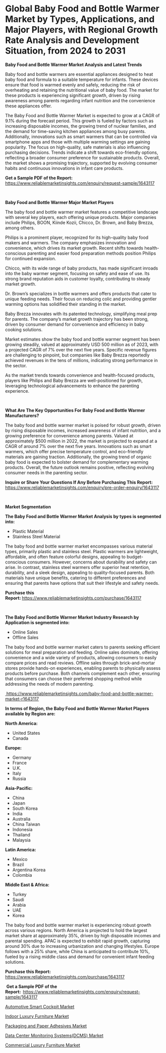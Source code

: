 <p><h1>Global Baby Food and Bottle Warmer Market by Types, Applications, and Major Players, with Regional Growth Rate Analysis and Development Situation, from 2024 to 2031</h1></p><p><strong>Baby Food and Bottle Warmer Market Analysis and Latest Trends</strong></p>
<p><p>Baby food and bottle warmers are essential appliances designed to heat baby food and formula to a suitable temperature for infants. These devices ensure that food is warmed evenly and safely, reducing the risk of overheating and retaining the nutritional value of baby food. The market for these products is experiencing significant growth, driven by rising awareness among parents regarding infant nutrition and the convenience these appliances offer.</p><p>The Baby Food and Bottle Warmer Market is expected to grow at a CAGR of 9.1% during the forecast period. This growth is fueled by factors such as increasing disposable incomes, the growing trend of nuclear families, and the demand for time-saving kitchen appliances among busy parents. Additionally, innovations such as smart warmers that can be controlled via smartphone apps and those with multiple warming settings are gaining popularity. The focus on high-quality, safe materials is also influencing purchasing decisions. Trends indicate a shift towards eco-friendly options, reflecting a broader consumer preference for sustainable products. Overall, the market shows a promising trajectory, supported by evolving consumer habits and continuous innovations in infant care products.</p></p>
<p><strong>Get a Sample PDF of the Report:&nbsp;</strong> <a href="https://www.reliablemarketinsights.com/enquiry/request-sample/1643117?utm_campaign=1731&utm_medium=2&utm_source=Github&utm_content=ia&utm_term=23102024&utm_id=baby-food-and-bottle-warmer">https://www.reliablemarketinsights.com/enquiry/request-sample/1643117</a></p>
<p>&nbsp;</p>
<p><strong>Baby Food and Bottle Warmer Major Market Players</strong></p>
<p><p>The baby food and bottle warmer market features a competitive landscape with several key players, each offering unique products. Major companies include Philips, BOON, Kiinde Kozii, Chicco, Dr. Brown, and Baby Brezza, among others.</p><p>Philips is a prominent player, recognized for its high-quality baby food makers and warmers. The company emphasizes innovation and convenience, which drives its market growth. Recent shifts towards health-conscious parenting and easier food preparation methods position Philips for continued expansion.</p><p>Chicco, with its wide range of baby products, has made significant inroads into the baby warmer segment, focusing on safety and ease of use. Its strong brand reputation aids in customer loyalty, contributing to steady market growth.</p><p>Dr. Brown’s specializes in bottle warmers and offers products that cater to unique feeding needs. Their focus on reducing colic and providing gentler warming options has solidified their standing in the market. </p><p>Baby Brezza innovates with its patented technology, simplifying meal prep for parents. The company’s market growth trajectory has been strong, driven by consumer demand for convenience and efficiency in baby cooking solutions.</p><p>Market estimates show the baby food and bottle warmer segment has been growing steadily, valued at approximately USD 500 million as of 2023, with a projected CAGR of 7% over the next five years. Specific revenue figures are challenging to pinpoint, but companies like Baby Brezza reportedly achieved revenues in the tens of millions, indicating strong performance in the sector.</p><p>As the market trends towards convenience and health-focused products, players like Philips and Baby Brezza are well-positioned for growth, leveraging technological advancements to enhance the parenting experience.</p></p>
<p>&nbsp;</p>
<p><strong>What Are The Key Opportunities For Baby Food and Bottle Warmer Manufacturers?</strong></p>
<p><p>The baby food and bottle warmer market is poised for robust growth, driven by rising disposable incomes, increased awareness of infant nutrition, and a growing preference for convenience among parents. Valued at approximately $500 million in 2022, the market is projected to expand at a CAGR of around 7% over the next five years. Innovations such as smart warmers, which offer precise temperature control, and eco-friendly materials are gaining traction. Additionally, the growing trend of organic baby food is expected to bolster demand for complementary warming products. Overall, the future outlook remains positive, reflecting evolving consumer needs in the parenting sector.</p></p>
<p><strong>Inquire or Share Your Questions If Any Before Purchasing This Report:</strong> <a href="https://www.reliablemarketinsights.com/enquiry/pre-order-enquiry/1643117?utm_campaign=1731&utm_medium=2&utm_source=Github&utm_content=ia&utm_term=23102024&utm_id=baby-food-and-bottle-warmer">https://www.reliablemarketinsights.com/enquiry/pre-order-enquiry/1643117</a></p>
<p>&nbsp;</p>
<p><strong>Market Segmentation</strong></p>
<p><strong>The Baby Food and Bottle Warmer Market Analysis by types is segmented into:</strong></p>
<p><ul><li>Plastic Material</li><li>Stainless Steel Material</li></ul></p>
<p><p>The baby food and bottle warmer market encompasses various material types, primarily plastic and stainless steel. Plastic warmers are lightweight, affordable, and often feature colorful designs, appealing to budget-conscious consumers. However, concerns about durability and safety can arise. In contrast, stainless steel warmers offer superior heat retention, durability, and a sleek design, appealing to quality-focused parents. Both materials have unique benefits, catering to different preferences and ensuring that parents have options that suit their lifestyle and safety needs.</p></p>
<p><strong>Purchase this Report:&nbsp;</strong><a href="https://www.reliablemarketinsights.com/purchase/1643117?utm_campaign=1731&utm_medium=2&utm_source=Github&utm_content=ia&utm_term=23102024&utm_id=baby-food-and-bottle-warmer">https://www.reliablemarketinsights.com/purchase/1643117</a></p>
<p>&nbsp;</p>
<p><strong>The Baby Food and Bottle Warmer Market Industry Research by Application is segmented into:</strong></p>
<p><ul><li>Online Sales</li><li>Offline Sales</li></ul></p>
<p><p>The baby food and bottle warmer market caters to parents seeking efficient solutions for meal preparation and feeding. Online sales dominate, offering convenience and a wide variety of products, allowing consumers to easily compare prices and read reviews. Offline sales through brick-and-mortar stores provide hands-on experiences, enabling parents to physically assess products before purchase. Both channels complement each other, ensuring that consumers can choose their preferred shopping method while addressing the needs of modern parenting.</p></p>
<p><a href="https://www.reliablemarketinsights.com/baby-food-and-bottle-warmer-market-r1643117?utm_campaign=1731&utm_medium=2&utm_source=Github&utm_content=ia&utm_term=23102024&utm_id=baby-food-and-bottle-warmer">&nbsp;https://www.reliablemarketinsights.com/baby-food-and-bottle-warmer-market-r1643117</a></p>
<p><strong>In terms of Region, the Baby Food and Bottle Warmer Market Players available by Region are:</strong></p>
<p>
    <p> <strong> North America: </strong>
        <ul>
            <li>United States</li>
            <li>Canada</li>
        </ul>
        </p> 
    <p> <strong> Europe: </strong>
        <ul>
            <li>Germany</li>
            <li>France</li>
            <li>U.K.</li>
            <li>Italy</li>
            <li>Russia</li>
        </ul>
        </p> 
    <p> <strong> Asia-Pacific: </strong>
        <ul>
            <li>China</li>
            <li>Japan</li>
            <li>South Korea</li>
            <li>India</li>
            <li>Australia</li>
            <li>China Taiwan</li>
            <li>Indonesia</li>
            <li>Thailand</li>
            <li>Malaysia</li>
        </ul>
        </p> 
    <p> <strong> Latin America: </strong>
        <ul>
            <li>Mexico</li>
            <li>Brazil</li>
            <li>Argentina Korea</li>
            <li>Colombia</li>
        </ul>
        </p> 
    <p> <strong> Middle East & Africa: </strong>
        <ul>
            <li>Turkey</li>
            <li>Saudi</li>
            <li>Arabia</li>
            <li>UAE</li>
            <li>Korea</li>
        </ul>
    </p>
    </p>
<p><p>The baby food and bottle warmer market is experiencing robust growth across various regions. North America is projected to hold the largest market share at approximately 35%, driven by high disposable incomes and parental spending. APAC is expected to exhibit rapid growth, capturing around 30% due to increasing urbanization and changing lifestyles. Europe follows with a 25% share, while China is anticipated to contribute 10%, fueled by a rising middle class and demand for convenient infant feeding solutions.</p></p>
<p><strong>Purchase this Report: </strong><a href="https://www.reliablemarketinsights.com/purchase/1643117?utm_campaign=1731&utm_medium=2&utm_source=Github&utm_content=ia&utm_term=23102024&utm_id=baby-food-and-bottle-warmer">https://www.reliablemarketinsights.com/purchase/1643117</a></p>
<p>&nbsp;<strong>Get a Sample PDF of the Report:&nbsp;&nbsp;</strong><a href="https://www.reliablemarketinsights.com/enquiry/request-sample/1643117?utm_campaign=1731&utm_medium=2&utm_source=Github&utm_content=ia&utm_term=23102024&utm_id=baby-food-and-bottle-warmer">https://www.reliablemarketinsights.com/enquiry/request-sample/1643117</a></p>
<p><strong></strong></p>
<p><p><a href="https://www.linkedin.com/pulse/automotive-smart-cockpit-market-innovations-trends-comprehensive-4pq4f?utm_campaign=1731&utm_medium=2&utm_source=Github&utm_content=ia&utm_term=23102024&utm_id=baby-food-and-bottle-warmer">Automotive Smart Cockpit Market</a></p><p><a href="https://www.linkedin.com/pulse/emerging-trends-indoor-luxury-furniture-market-detailed-g6cff?utm_campaign=1731&utm_medium=2&utm_source=Github&utm_content=ia&utm_term=23102024&utm_id=baby-food-and-bottle-warmer">Indoor Luxury Furniture Market</a></p><p><a href="https://github.com/FahadAhmed223/Market-Research-Report-List-1/blob/main/packaging-and-paper-adhesives-market.md?utm_campaign=1731&utm_medium=2&utm_source=Github&utm_content=ia&utm_term=23102024&utm_id=baby-food-and-bottle-warmer">Packaging and Paper Adhesives Market</a></p><p><a href="https://www.linkedin.com/pulse/global-data-center-monitoring-systemsdcms-market-trends-otrqe?utm_campaign=1731&utm_medium=2&utm_source=Github&utm_content=ia&utm_term=23102024&utm_id=baby-food-and-bottle-warmer">Data Center Monitoring Systems(DCMS) Market</a></p><p><a href="https://www.linkedin.com/pulse/charting-future-comprehensive-analysis-global-commercial-bxyxf?utm_campaign=1731&utm_medium=2&utm_source=Github&utm_content=ia&utm_term=23102024&utm_id=baby-food-and-bottle-warmer">Commercial Luxury Furniture Market</a></p></p>